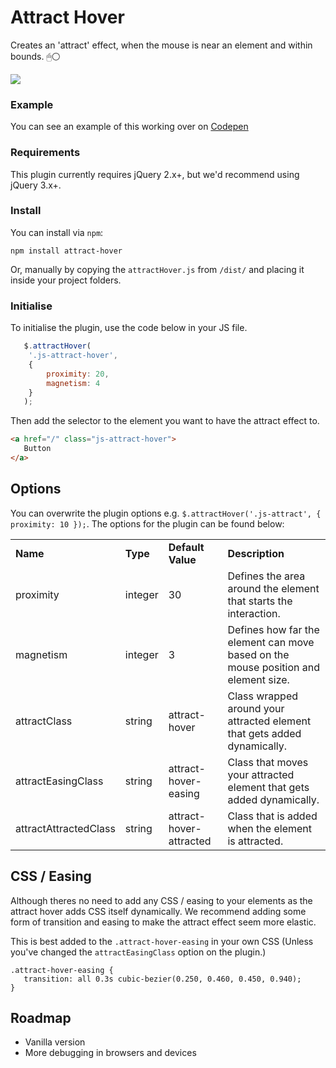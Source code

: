 # Attract Hover

Creates an 'attract' effect, when the mouse is near an element and within bounds. 🖱⚪️

<img src="https://github.com/bymayo/jquery-attract-hover/raw/master/example.gif">

### Example

You can see an example of this working over on <a href="https://codepen.io/bymayo/pen/PdqPQW/">Codepen</a>

### Requirements

This plugin currently requires jQuery 2.x+, but we'd recommend using jQuery 3.x+.

### Install

You can install via `npm`:

`npm install attract-hover`

Or, manually by copying the `attractHover.js` from `/dist/` and placing it inside your project folders.

### Initialise

To initialise the plugin, use the code below in your JS file.

```javascript
   $.attractHover(
   	'.js-attract-hover',
   	{
   		proximity: 20,
   		magnetism: 4
   	}
   );
```

Then add the selector to the element you want to have the attract effect to.

```html
<a href="/" class="js-attract-hover">
   Button
</a>
```

## Options

You can overwrite the plugin options e.g. `$.attractHover('.js-attract', { proximity: 10 });`. The options for the plugin can be found below:

<table>
	<tr>
		<td><strong>Name</strong></td>
		<td><strong>Type</strong></td>
		<td><strong>Default Value</strong></td>
		<td><strong>Description</strong></td>
	</tr>
   <tr>
		<td>proximity</td>
		<td>integer</td>
		<td>30</td>
		<td>Defines the area around the element that starts the interaction.</td>
	</tr>
   <tr>
		<td>magnetism</td>
		<td>integer</td>
		<td>3</td>
		<td>Defines how far the element can move based on the mouse position and element size.</td>
	</tr>
   <tr>
		<td>attractClass</td>
		<td>string</td>
		<td>attract-hover</td>
		<td>Class wrapped around your attracted element that gets added dynamically.</td>
	</tr>
   <tr>
		<td>attractEasingClass</td>
		<td>string</td>
		<td>attract-hover-easing</td>
		<td>Class that moves your attracted element that gets added dynamically.</td>
	</tr>
   <tr>
		<td>attractAttractedClass</td>
		<td>string</td>
		<td>attract-hover-attracted</td>
		<td>Class that is added when the element is attracted.</td>
	</tr>
</table>

## CSS / Easing

Although theres no need to add any CSS / easing to your elements as the attract hover adds CSS itself dynamically. We recommend adding some form of transition and easing to make the attract effect seem more elastic.

This is best added to the `.attract-hover-easing` in your own CSS (Unless you've changed the `attractEasingClass` option on the plugin.)

```
.attract-hover-easing {
   transition: all 0.3s cubic-bezier(0.250, 0.460, 0.450, 0.940);
}
```

## Roadmap

- Vanilla version
- More debugging in browsers and devices
